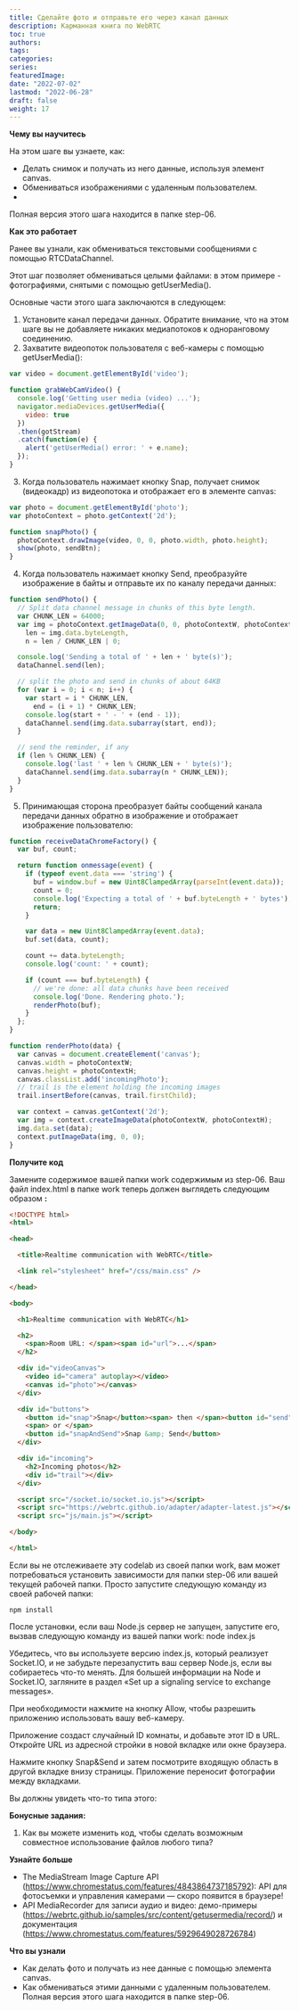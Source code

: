 ```yaml
---
title: Сделайте фото и отправьте его через канал данных
description: Карманная книга по WebRTC
toc: true
authors:
tags: 
categories:
series:
featuredImage:
date: "2022-07-02"
lastmod: "2022-06-28"
draft: false
weight: 17
---
```



**Чему вы научитесь**

На этом шаге вы узнаете, как:
- Делать снимок и получать из него данные, используя элемент canvas.
- Обмениваться изображениями с удаленным пользователем.
- 
Полная версия этого шага находится в папке step-06.

**Как это работает**

Ранее вы узнали, как обмениваться текстовыми сообщениями с помощью RTCDataChannel.

Этот шаг позволяет обмениваться целыми файлами: в этом примере - фотографиями, снятыми с помощью getUserMedia().

Основные части этого шага заключаются в следующем:

1.	Установите канал передачи данных. Обратите внимание, что на этом шаге вы не добавляете никаких медиапотоков к одноранговому соединению.
2.	Захватите видеопоток пользователя с веб-камеры с помощью getUserMedia():

```js
var video = document.getElementById('video');

function grabWebCamVideo() {
  console.log('Getting user media (video) ...');
  navigator.mediaDevices.getUserMedia({
    video: true
  })
  .then(gotStream)
  .catch(function(e) {
    alert('getUserMedia() error: ' + e.name);
  });
}
```
3.	Когда пользователь нажимает кнопку Snap, получает снимок (видеокадр) из видеопотока и отображает его в элементе canvas:

```js
var photo = document.getElementById('photo');
var photoContext = photo.getContext('2d');

function snapPhoto() {
  photoContext.drawImage(video, 0, 0, photo.width, photo.height);
  show(photo, sendBtn);
}
```
4.	Когда пользователь нажимает кнопку Send, преобразуйте изображение в байты и отправьте их по каналу передачи данных:

```js
function sendPhoto() {
  // Split data channel message in chunks of this byte length.
  var CHUNK_LEN = 64000;
  var img = photoContext.getImageData(0, 0, photoContextW, photoContextH),
    len = img.data.byteLength,
    n = len / CHUNK_LEN | 0;

  console.log('Sending a total of ' + len + ' byte(s)');
  dataChannel.send(len);

  // split the photo and send in chunks of about 64KB
  for (var i = 0; i < n; i++) {
    var start = i * CHUNK_LEN,
      end = (i + 1) * CHUNK_LEN;
    console.log(start + ' - ' + (end - 1));
    dataChannel.send(img.data.subarray(start, end));
  }

  // send the reminder, if any
  if (len % CHUNK_LEN) {
    console.log('last ' + len % CHUNK_LEN + ' byte(s)');
    dataChannel.send(img.data.subarray(n * CHUNK_LEN));
  }
}
```
5.	Принимающая сторона преобразует байты сообщений канала передачи данных обратно в изображение и отображает изображение пользователю:

```js
function receiveDataChromeFactory() {
  var buf, count;

  return function onmessage(event) {
    if (typeof event.data === 'string') {
      buf = window.buf = new Uint8ClampedArray(parseInt(event.data));
      count = 0;
      console.log('Expecting a total of ' + buf.byteLength + ' bytes');
      return;
    }

    var data = new Uint8ClampedArray(event.data);
    buf.set(data, count);

    count += data.byteLength;
    console.log('count: ' + count);

    if (count === buf.byteLength) {
      // we're done: all data chunks have been received
      console.log('Done. Rendering photo.');
      renderPhoto(buf);
    }
  };
}

function renderPhoto(data) {
  var canvas = document.createElement('canvas');
  canvas.width = photoContextW;
  canvas.height = photoContextH;
  canvas.classList.add('incomingPhoto');
  // trail is the element holding the incoming images
  trail.insertBefore(canvas, trail.firstChild);

  var context = canvas.getContext('2d');
  var img = context.createImageData(photoContextW, photoContextH);
  img.data.set(data);
  context.putImageData(img, 0, 0);
}
```

**Получите код**

Замените содержимое вашей папки work содержимым из step-06. Ваш файл index.html в папке work теперь должен выглядеть следующим образом **:**
```html
<!DOCTYPE html>
<html>

<head>

  <title>Realtime communication with WebRTC</title>

  <link rel="stylesheet" href="/css/main.css" />

</head>

<body>

  <h1>Realtime communication with WebRTC</h1>

  <h2>
    <span>Room URL: </span><span id="url">...</span>
  </h2>

  <div id="videoCanvas">
    <video id="camera" autoplay></video>
    <canvas id="photo"></canvas>
  </div>

  <div id="buttons">
    <button id="snap">Snap</button><span> then </span><button id="send">Send</button>
    <span> or </span>
    <button id="snapAndSend">Snap &amp; Send</button>
  </div>

  <div id="incoming">
    <h2>Incoming photos</h2>
    <div id="trail"></div>
  </div>

  <script src="/socket.io/socket.io.js"></script>
  <script src="https://webrtc.github.io/adapter/adapter-latest.js"></script>
  <script src="js/main.js"></script>

</body>

</html>
```

Если вы не отслеживаете эту codelab из своей папки work, вам может потребоваться установить зависимости для папки step-06 или вашей текущей рабочей папки. Просто запустите следующую команду из своей рабочей папки:

```
npm install
```

После установки, если ваш Node.js сервер не запущен, запустите его, вызвав следующую команду из вашей папки work:
node index.js

Убедитесь, что вы используете версию index.js, который реализует Socket.IO, и не забудьте перезапустить ваш сервер Node.js, если вы собираетесь что-то менять. Для большей информации на Node и Socket.IO, загляните в раздел «Set up a signaling service to exchange messages».

При необходимости нажмите на кнопку Allow, чтобы разрешить приложению использовать вашу веб-камеру.

Приложение создаст случайный ID комнаты, и добавьте этот ID в URL. Откройте URL из адресной стройки в новой вкладке или окне браузера.

Нажмите кнопку Snap&Send и затем посмотрите входящую область в другой вкладке внизу страницы. Приложение переносит фотографии между вкладками.

Вы должны увидеть что-то типа этого:

 
**Бонусные задания:**

1.	Как вы можете изменить код, чтобы сделать возможным совместное использование файлов любого типа?

**Узнайте больше**

- The MediaStream Image Capture API (https://www.chromestatus.com/features/4843864737185792): API для фотосъемки и управления камерами — скоро появится в браузере!
- API MediaRecorder для записи аудио и видео: демо-примеры (https://webrtc.github.io/samples/src/content/getusermedia/record/) и документация (https://www.chromestatus.com/features/5929649028726784) 

**Что вы узнали**

- Как делать фото и получать из нее данные с помощью элемента canvas.
- Как обмениваться этими данными с удаленным пользователем.
Полная версия этого шага находится в папке step-06.